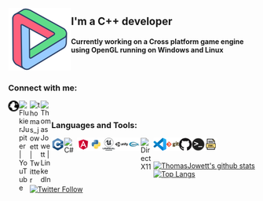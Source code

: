 [<img align="left" width="128px" src="https://github.com/ThomasJowett/Cross-Platform-Game-Engine/blob/master/Editor/data/Icons/Logo.png"/>][gameengine]

## I'm a C++ developer
#### Currently working on a Cross platform game engine using OpenGL running on Windows and Linux
<br />

### Connect with me:

[<img align="left" alt="thomasjowett.weebly.com" width="22px" src="https://raw.githubusercontent.com/iconic/open-iconic/master/svg/globe.svg" />][website]
[<img align="left" alt="FlukierJupiter | YouTube" width="22px" src="https://cdn.jsdelivr.net/npm/simple-icons@v3/icons/youtube.svg" />][youtube]
[<img align="left" alt="thomas_jowett | Twitter" width="22px" src="https://cdn.jsdelivr.net/npm/simple-icons@v3/icons/twitter.svg" />][twitter]
[<img align="left" alt="Thomas Jowett | LinkedIn" width="22px" src="https://cdn.jsdelivr.net/npm/simple-icons@v3/icons/linkedin.svg" />][linkedin]

<br />

### Languages and Tools:

<img align="left" alt="C++" width="26px" src="https://raw.githubusercontent.com/github/explore/180320cffc25f4ed1bbdfd33d4db3a66eeeeb358/topics/cpp/cpp.png" />
<img align="left" alt="C#" width="26px" src="https://github.com/abranhe/programming-languages-logos/blob/master/src/csharp/csharp.png" />
<img align="left" alt="C#" width="26px" src="https://raw.githubusercontent.com/github/explore/80688e429a7d4ef2fca1e82350fe8e3517d3494d/topics/angular/angular.png" />
<img align="left" alt="Python" width="26px" src="https://raw.githubusercontent.com/github/explore/80688e429a7d4ef2fca1e82350fe8e3517d3494d/topics/python/python.png" />
<img align="left" alt="Unreal Engine" width="26px" src="https://raw.githubusercontent.com/github/explore/80688e429a7d4ef2fca1e82350fe8e3517d3494d/topics/unreal-engine/unreal-engine.png" />
<img align="left" alt="Unity" width="26px" src="https://raw.githubusercontent.com/github/explore/80688e429a7d4ef2fca1e82350fe8e3517d3494d/topics/unity/unity.png" />
<img align="left" alt="OpenGL" width="26px" src="https://raw.githubusercontent.com/github/explore/80688e429a7d4ef2fca1e82350fe8e3517d3494d/topics/opengl/opengl.png" />
<img align="left" alt="DirectX11" width="26px" src="http://www.blogcdn.com/www.engadget.com/media/2011/01/11x0107ub7jdb88df.jpg" />
<img align="left" alt="Visual Studio Code" width="26px" src="https://raw.githubusercontent.com/github/explore/80688e429a7d4ef2fca1e82350fe8e3517d3494d/topics/visual-studio-code/visual-studio-code.png" />
<img align="left" alt="Git" width="26px" src="https://raw.githubusercontent.com/github/explore/80688e429a7d4ef2fca1e82350fe8e3517d3494d/topics/git/git.png" />
<img align="left" alt="GitHub" width="26px" src="https://raw.githubusercontent.com/github/explore/78df643247d429f6cc873026c0622819ad797942/topics/github/github.png" />
<img align="left" alt="Terminal" width="26px" src="https://raw.githubusercontent.com/github/explore/80688e429a7d4ef2fca1e82350fe8e3517d3494d/topics/terminal/terminal.png" />
<img align="left" alt="Xml" width="26px" src="https://raw.githubusercontent.com/github/explore/05a6f4c574a32b6b2f04c2e589f6c82d9df46a5d/topics/xml/xml.png" />

<br />
<br />

[![ThomasJowett's github stats](https://github-readme-stats.vercel.app/api?username=ThomasJowett&show_icons=true&border_color=ffffff&include_all_commits=true&custom_title=Stats)](https://github.com/anuraghazra/github-readme-stats)
[![Top Langs](https://github-readme-stats.vercel.app/api/top-langs/?username=ThomasJowett&border_color=ffffff&langs_count=3)](https://github.com/anuraghazra/github-readme-stats)

[![Twitter Follow](https://img.shields.io/twitter/follow/ThomasJowett?color=1DA1F2&logo=twitter&style=for-the-badge)](https://twitter.com/intent/follow?original_referer=https%3A%2F%2Fgithub.com%2Fthomas_jowett&screen_name=thomas_jowett)

[website]: https://thomasjowett.weebly.com
[twitter]: https://twitter.com/Thomas_Jowett
[youtube]: https://www.youtube.com/channel/UC2G3g9UPtBYuIEetgB5VbPw
[linkedin]: https://www.linkedin.com/in/thomas-jowett-22379592
[gameengine]: https://github.com/ThomasJowett/Cross-Platform-Game-Engine
